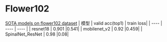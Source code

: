 # Flower102 


[SOTA models on flower102 dataset]( https://paperswithcode.com/sota/image-classification-on-flowers-102)
|  模型   | valid acc(top1)  | train loss|
|  ----  | ----  | ---- |
| resnet18  | 0.901 |0.541|
| mobilenet_v2  | 0.92 |0.459|
| SpinalNet_ResNet  | 0.98 |0.08|
